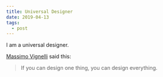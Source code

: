 ```yaml
---
title: Universal Designer
date: 2019-04-13
tags:
  - post
---
```

I am a universal designer.

[Massimo Vignelli](https://en.wikipedia.org/wiki/Massimo_Vignelli) said this:

> If you can design one thing, you can design everything.


